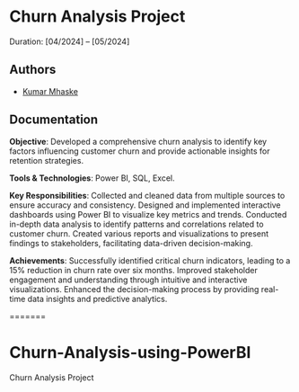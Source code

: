 

# Churn Analysis Project
Duration: [04/2024] – [05/2024]




## Authors

- [Kumar Mhaske](https://www.linkedin.com/in/kumar-mhaske)



## Documentation

**Objective**: Developed a comprehensive churn analysis to identify key factors influencing customer churn and provide actionable insights for retention strategies.

**Tools & Technologies**: Power BI, SQL, Excel.

**Key Responsibilities**:
Collected and cleaned data from multiple sources to ensure accuracy and consistency.
Designed and implemented interactive dashboards using Power BI to visualize key metrics and trends.
Conducted in-depth data analysis to identify patterns and correlations related to customer churn.
Created various reports and visualizations to present findings to stakeholders, facilitating data-driven decision-making.

**Achievements**:
Successfully identified critical churn indicators, leading to a 15% reduction in churn rate over six months.
Improved stakeholder engagement and understanding through intuitive and interactive visualizations.
Enhanced the decision-making process by providing real-time data insights and predictive analytics.


=======
# Churn-Analysis-using-PowerBI
Churn Analysis Project

